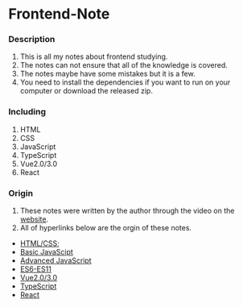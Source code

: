 # Frontend-Note

### Description
01. This is all my notes about frontend studying.
02. The notes can not ensure that all of the knowledge is covered.
03. The notes maybe have some mistakes but it is a few.
04. You need to install the dependencies if you want to run on your computer or download the released zip.

### Including
01. HTML
02. CSS
03. JavaScript
04. TypeScript
05. Vue2.0/3.0
06. React

### Origin
01. These notes were written by the author through the video on the [website](https://www.bilibili.com/).
02. All of hyperlinks below are the orgin of these notes.
  - [HTML/CSS](https://www.bilibili.com/video/BV1XJ411X7Ud/);
  - [Basic JavaScipt](https://www.bilibili.com/video/BV1YW411T7GX/)
  - [Advanced JavaScript](https://www.bilibili.com/video/BV14s411E7qf/)
  - [ES6-ES11](https://www.bilibili.com/video/BV1uK411H7on/)
  - [Vue2.0/3.0](https://www.bilibili.com/video/BV1Zy4y1K7SH/)
  - [TypeScript](https://www.bilibili.com/video/BV1NR4y1x7Ab)
  - [React](https://www.bilibili.com/video/BV1wy4y1D7JT/)
